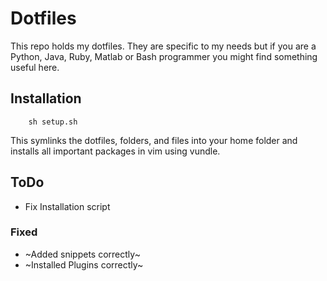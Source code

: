# Dotfiles

This repo holds my dotfiles. They are specific to my needs but if you are a
Python, Java, Ruby, Matlab or Bash programmer you might find something useful
here.

## Installation

```
    sh setup.sh
```

This symlinks the dotfiles, folders, and files into your home folder and
installs all important packages in vim using vundle.

## ToDo
* Fix Installation script

### Fixed
* ~Added snippets correctly~
* ~Installed Plugins correctly~
